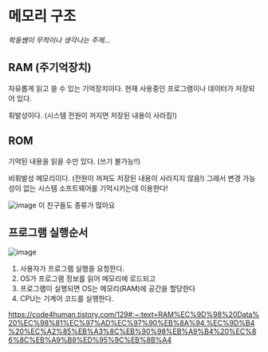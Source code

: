 # 메모리 구조
*학동쌤이 무척이나 생각나는 주제...*

## RAM (주기억장치)
자유롭게 읽고 쓸 수 있는 기억장치이다. 현재 사용중인 프로그램이나 데이터가 저장되어 있다.

휘발성이다. (시스템 전원이 꺼지면 저장된 내용이 사라짐!)

## ROM 
기억된 내용을 읽을 수만 있다. (쓰기 불가능!!)

비휘발성 메모리이다. (전원이 꺼져도 저장된 내용이 사라지지 않음!)
그래서 변경 가능 성이 없는 시스템 소프트웨어를 기억시키는데 이용한다!

![image](https://user-images.githubusercontent.com/66578746/232631598-ae53b011-a542-43c7-8a82-002b139b0c04.png)
이 친구들도 종류가 많아요

## 프로그램 실행순서
![image](https://user-images.githubusercontent.com/66578746/232631688-6603a58a-9096-4a3d-8aba-31f72ca50ccb.png)

1. 사용자가 프로그램 실행을 요청한다.
2. OS가 프로그램 정보를 읽어 메모리에 로드되고
3. 프로그램이 실행되면 OS는 메모리(RAM)에 공간을 할당한다
4. CPU는 기계어 코드를 실행한다.



https://code4human.tistory.com/129#:~:text=RAM%EC%9D%98%20Data%20%EC%98%81%EC%97%AD%EC%97%90%EB%8A%94,%EC%9D%B4%20%EC%A2%85%EB%A3%8C%EB%90%98%EB%A9%B4%20%EC%86%8C%EB%A9%B8%ED%95%9C%EB%8B%A4
